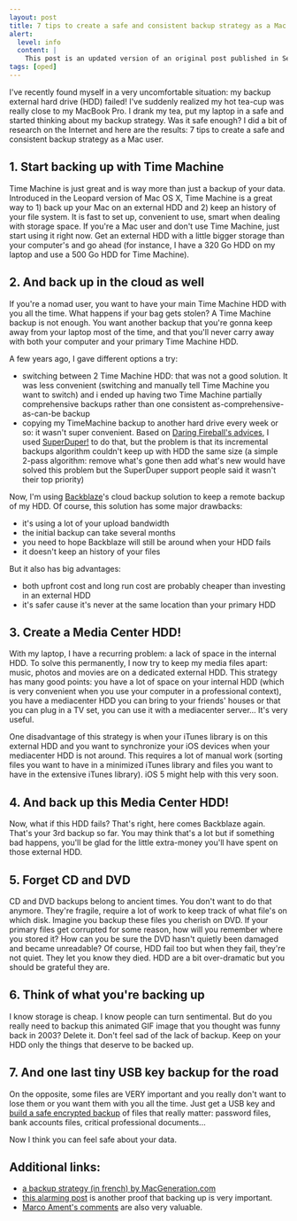 ```yaml
---
layout: post
title: 7 tips to create a safe and consistent backup strategy as a Mac user
alert:
  level: info
  content: |
    This post is an updated version of an original post published in September 2011.
tags: [oped]
---
```


I've recently found myself in a very uncomfortable situation: my backup external
hard drive (HDD) failed! I've suddenly realized my hot tea-cup was really close
to my MacBook Pro. I drank my tea, put my laptop in a safe and started thinking
about my backup strategy. Was it safe enough? I did a bit of research on the
Internet and here are the results: 7 tips to create a safe and consistent backup
strategy as a Mac user.

## 1. Start backing up with Time Machine

Time Machine is just great and is way more than just a backup of your data.
Introduced in the Leopard version of Mac OS X, Time Machine is a great way to 1)
back up your Mac on an external HDD and 2) keep an history of your file system.
It is fast to set up, convenient to use, smart when dealing with storage space.
If you're a Mac user and don't use Time Machine, just start using it right now.
Get an external HDD with a little bigger storage than your computer's and go
ahead (for instance, I have a 320 Go HDD on my laptop and use a 500 Go HDD for
Time Machine).

## 2. And back up in the cloud as well

If you're a nomad user, you want to have your main Time Machine HDD with you all
the time. What happens if your bag gets stolen? A Time Machine backup is not
enough. You want another backup that you're gonna keep away from your laptop
most of the time, and that you'll never carry away with both your computer and
your primary Time Machine HDD.

A few years ago, I gave different options a try:

- switching between 2 Time Machine HDD: that was not a good solution. It was
  less convenient (switching and manually tell Time Machine you want to switch)
  and i ended up having two Time Machine partially comprehensive backups rather
  than one consistent as-comprehensive-as-can-be backup
- copying my TimeMachine backup to another hard drive every week or so: it
  wasn't super convenient. Based on [Daring Fireball's advices][1], I used
  [SuperDuper!][2] to do that, but the problem is that its incremental backups
  algorithm couldn't keep up with HDD the same size (a simple 2-pass algorithm:
  remove what's gone then add what's new would have solved this problem but the
  SuperDuper support people said it wasn't their top priority)

Now, I'm using [Backblaze][8]'s cloud backup solution to keep a remote backup of
my HDD. Of course, this solution has some major drawbacks:

- it's using a lot of your upload bandwidth
- the initial backup can take several months
- you need to hope Backblaze will still be around when your HDD fails
- it doesn't keep an history of your files

But it also has big advantages:

- both upfront cost and long run cost are probably cheaper than investing in an
  external HDD
- it's safer cause it's never at the same location than your primary HDD

## 3. Create a Media Center HDD!

With my laptop, I have a recurring problem: a lack of space in the internal HDD.
To solve this permanently, I now try to keep my media files apart: music, photos
and movies are on a dedicated external HDD. This strategy has many good points:
you have a lot of space on your internal HDD (which is very convenient when you
use your computer in a professional context), you have a mediacenter HDD you can
bring to your friends' houses or that you can plug in a TV set, you can use it
with a mediacenter server... It's very useful.

One disadvantage of this strategy is when your iTunes library is on this
external HDD and you want to synchronize your iOS devices when your mediacenter
HDD is not around. This requires a lot of manual work (sorting files you want to
have in a minimized iTunes library and files you want to have in the extensive
iTunes library). iOS 5 might help with this very soon.

## 4. And back up this Media Center HDD!

Now, what if this HDD fails? That's right, here comes Backblaze again. That's
your 3rd backup so far. You may think that's a lot but if something bad happens,
you'll be glad for the little extra-money you'll have spent on those external
HDD.

## 5. Forget CD and DVD

CD and DVD backups belong to ancient times. You don't want to do that anymore.
They're fragile, require a lot of work to keep track of what file's on which
disk. Imagine you backup these files you cherish on DVD. If your primary files
get corrupted for some reason, how will you remember where you stored it? How
can you be sure the DVD hasn't quietly been damaged and became unreadable? Of
course, HDD fail too but when they fail, they're not quiet. They let you know
they died. HDD are a bit over-dramatic but you should be grateful they are.

## 6. Think of what you're backing up

I know storage is cheap. I know people can turn sentimental. But do you really
need to backup this animated GIF image that you thought was funny back in 2003?
Delete it. Don't feel sad of the lack of backup. Keep on your HDD only the
things that deserve to be backed up.

## 7. And one last tiny USB key backup for the road

On the opposite, some files are VERY important and you really don't want to lose
them or you want them with you all the time. Just get a USB key and [build a
safe encrypted backup][4] of files that really matter: password files, bank
accounts files, critical professional documents...

Now I think you can feel safe about your data.

## Additional links:

- [a backup strategy (in french) by MacGeneration.com][9]
- [this alarming post][5] is another proof that backing up is very important.
- [Marco Ament's comments][6] are also very valuable.

[1]: https://daringfireball.net/2010/03/ode_to_diskwarrior_superduper_dropbox
[2]: https://www.shirt-pocket.com/SuperDuper/SuperDuperDescription.html
[4]:
  https://www.theinstructional.com/guides/encrypt-an-external-disk-or-usb-stick-with-a-password
[5]:
  https://web.archive.org/web/20130104061728/http://www.emptyage.com/post/28679875595/yes-i-was-hacked-hard
[6]: https://marco.org/2012/08/04/mat-hacked
[8]: https://www.backblaze.com/
[9]: https://www.macgeneration.com/unes/voir/130252/un-guide-de-la-sauvegarde
